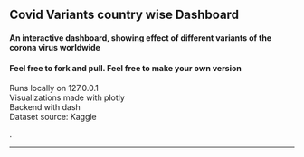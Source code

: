 ## Covid Variants country wise Dashboard

#### An interactive dashboard, showing effect of different variants of the corona virus worldwide  
#### Feel free to fork and pull. Feel free to make your own version
Runs locally on 127.0.0.1  
Visualizations made with plotly  
Backend with dash   
Dataset source: Kaggle  

.  



---

